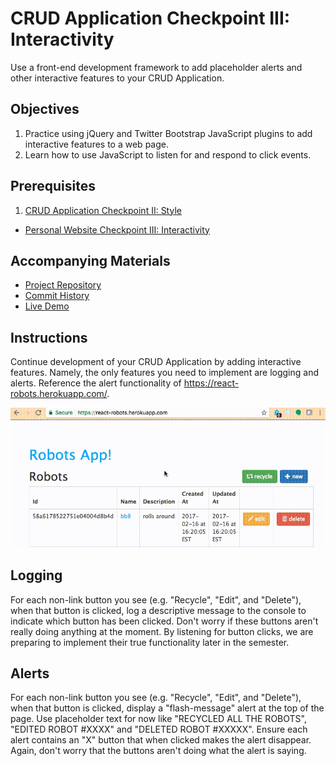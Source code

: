 # CRUD Application Checkpoint III: Interactivity

Use a front-end development framework to add placeholder alerts and other interactive features to your CRUD Application.

## Objectives

  1. Practice using jQuery and Twitter Bootstrap JavaScript plugins to add interactive features to a web page.
  1. Learn how to use JavaScript to listen for and respond to click events.

## Prerequisites

  1. [CRUD Application Checkpoint II: Style](projects/crud-application/checkpoints/style/checkpoint.md)
  * [Personal Website Checkpoint III: Interactivity](projects/personal-website/checkpoints/Interactivity/checkpoint.md)

## Accompanying Materials

  + [Project Repository](#TODO_______)
  + [Commit History](#TODO_______)
  + [Live Demo](#TODO_______)

## Instructions

Continue development of your CRUD Application by adding interactive features. Namely, the only features you need to implement are logging and alerts. Reference the alert functionality of https://react-robots.herokuapp.com/.

![a demonstration of clicking a button to display an alert at the top of the page, and clicking an X to close the alert.](alert-demo.gif)

## Logging

For each non-link button you see (e.g. "Recycle", "Edit", and "Delete"), when that button is clicked, log a descriptive message to the console to indicate which button has been clicked. Don't worry if these buttons aren't really doing anything at the moment. By listening for button clicks, we are preparing to implement their true functionality later in the semester.

## Alerts

For each non-link button you see (e.g. "Recycle", "Edit", and "Delete"), when that button is clicked, display a "flash-message" alert at the top of the page. Use placeholder text for now like "RECYCLED ALL THE ROBOTS", "EDITED ROBOT #XXXX" and "DELETED ROBOT #XXXXX". Ensure each alert contains an "X" button that when clicked makes the alert disappear. Again, don't worry that the buttons aren't doing what the alert is saying.
